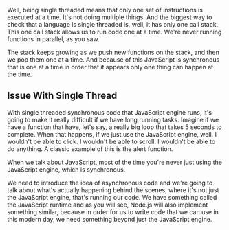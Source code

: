 Well, being single threaded means that only one set of instructions is executed at a time.
It's not doing multiple things.
And the biggest way to check that a language is single threaded is, well, it has only one call stack.
This one call stack allows us to run code one at a time.
We're never running functions in parallel, as you saw.

The stack keeps growing as we push new functions on the stack, and then we pop them one at a time.
And because of this JavaScript is synchronous that is one at a time in order that it appears only one thing can happen at the time.

## Issue With Single Thread

With single threaded synchronous code that JavaScript engine runs, it's going to make it really difficult if we have long running tasks.
Imagine if we have a function that have, let's say, a really big loop that takes 5 seconds to complete.
When that happens, if we just use the JavaScript engine, well, I wouldn't be able to click.
I wouldn't be able to scroll. I wouldn't be able to do anything.
A classic example of this is the alert function.

When we talk about JavaScript, most of the time you're never just using the JavaScript engine, which is synchronous.

We need to introduce the idea of asynchronous code and we're going to talk about what's actually happening behind the scenes, where it's not just the JavaScript engine, that's running our code.
We have something called the JavaScript runtime and as you will see, Node.js will also implement something similar, because in order for us to write code that we can use in this modern day, we need something beyond just the JavaScript engine.